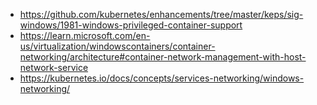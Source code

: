 - https://github.com/kubernetes/enhancements/tree/master/keps/sig-windows/1981-windows-privileged-container-support
- https://learn.microsoft.com/en-us/virtualization/windowscontainers/container-networking/architecture#container-network-management-with-host-network-service
- https://kubernetes.io/docs/concepts/services-networking/windows-networking/
